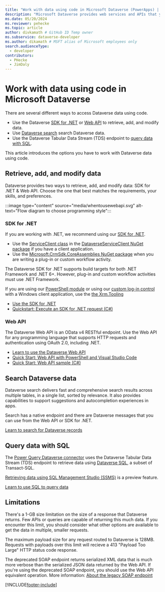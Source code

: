 ```yaml
---
title: "Work with data using code in Microsoft Dataverse (PowerApps) | Microsoft Docs" 
description: "Microsoft Dataverse provides web services and APIs that you can use to interact with your data."
ms.date: 05/20/2024
ms.reviewer: pehecke
ms.topic: article
author: divkamath # GitHub ID Temp owner
ms.subservice: dataverse-developer
ms.author: dikamath # MSFT alias of Microsoft employees only
search.audienceType: 
  - developer
contributors:
  - PHecke
  - JimDaly
---
```

# Work with data using code in Microsoft Dataverse

There are several different ways to access Dataverse data using code.

- Use the Dataverse [SDK for .NET](#sdk-for-net) or [Web API](#web-api) to retrieve, add, and modify data.
- Use [Dataverse search](#search-dataverse-data) search Dataverse data.
- Use the Dataverse Tabular Data Stream (TDS) endpoint to [query data with SQL](#query-data-with-sql).

This article introduces the options you have to work with Dataverse data using code.

<!-- 
Use Dataverse tables to model and manage business data. You can use [existing tables](reference/about-entity-reference.md) and customize them, or [create your own custom tables](../../maker/data-platform/create-edit-entities-portal.md) to store data.

Dataverse also has APIs known as *messages*. Each message has a name like `Create`, `Delete`, or `WhoAmI`. Messages define a set of input parameters and output properties to encapsulate logic that executes on the server.  If you come from a SQL database background, you can think of these like SQL stored procedures. You can use messages that Dataverse provides or you can [create your own messages](custom-actions.md). 
-->

## Retrieve, add, and modify data

Dataverse provides two ways to retrieve, add, and modify data: SDK for .NET & Web API. Choose the one that best matches the requirements, your skills, and preferences.

:::image type="content" source="media/whentousewebapi.svg" alt-text="Flow diagram to choose programming style":::

### SDK for .NET

If you are working with .NET, we recommend using our [SDK for .NET](org-service/overview.md).

- Use the [ServiceClient class](/dotnet/api/microsoft.powerplatform.dataverse.client.serviceclient) in the [DataverseServiceClient NuGet package](https://www.nuget.org/packages/Microsoft.PowerPlatform.Dataverse.Client/) if you have a client application.
- Use the [Microsoft.CrmSdk.CoreAssemblies NuGet package](https://www.nuget.org/packages/Microsoft.CrmSdk.CoreAssemblies/) when you are writing a plug-in or custom workflow activity.

The Dataverse SDK for .NET supports build targets for both .NET Framework and .NET 6+. However, plug-in and custom workflow activities must use .NET Framework.

If you are using our [PowerShell module](https://www.powershellgallery.com/packages/Microsoft.Xrm.Tooling.CrmConnector.PowerShell/) or using our [custom log-in control](xrm-tooling/use-xrm-tooling-common-login-control-client-applications.md) with a Windows client application, use the [the Xrm.Tooling](xrm-tooling/build-windows-client-applications-xrm-tools.md)

- [Use the SDK for .NET](org-service/overview.md)
- [Quickstart: Execute an SDK for .NET request (C#)](org-service/quick-start-org-service-console-app.md)

### Web API

The Dataverse Web API is an OData v4 RESTful endpoint. Use the Web API for any programming language that supports HTTP requests and authentication using OAuth 2.0, including .NET.

- [Learn to use the Dataverse Web API](webapi/overview.md)
- [Quick Start: Web API with PowerShell and Visual Studio Code](webapi/quick-start-ps.md)
- [Quick Start: Web API sample (C#)](webapi/quick-start-console-app-csharp.md)


## Search Dataverse data

Dataverse search delivers fast and comprehensive search results across multiple tables, in a single list, sorted by relevance. It also provides capabilities to support suggestions and autocompletion experiences in apps.

Search has a native endpoint and there are Dataverse messages that you can use from the Web API or SDK for .NET.

[Learn to search for Dataverse records](search/overview.md)

## Query data with SQL

The [Power Query Dataverse connector](/power-query/connectors/dataverse) uses the Dataverse Tabular Data Stream (TDS) endpoint to retrieve data using [Dataverse SQL](how-dataverse-sql-differs-from-transact-sql.md), a subset of Transact-SQL.

[Retrieving data using SQL Management Studio (SSMS)](dataverse-sql-query.md#sql-server-management-studio-preview) is a preview feature.

[Learn to use SQL to query data](dataverse-sql-query.md)


## Limitations

There's a 1-GB size limitation on the size of a response that Dataverse returns.  Few APIs or queries are capable of returning this much data.  If you encounter this limit, you should consider what other options are available to get the data in multiple, smaller requests.

The maximum payload size for any request routed to Dataverse is 128MB. Requests with payloads over this limit will recieve a 413 "Payload Too Large" HTTP status code response.

The deprecated SOAP endpoint returns serialized XML data that is much more verbose than the serialized JSON data returned by the Web API. If you're using the deprecated SOAP endpoint, you should use the Web API equivalent operation. More information: [About the legacy SOAP endpoint](org-service/overview.md#about-the-legacy-soap-endpoint)

[!INCLUDE[footer-include](../../includes/footer-banner.md)]
